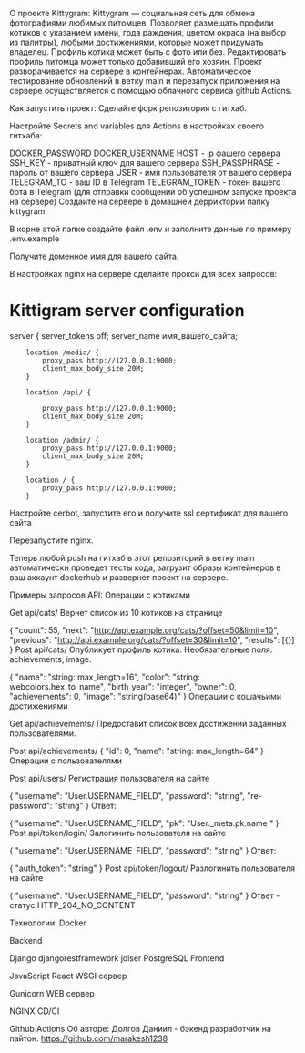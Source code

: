 О проекте Kittygram:
Kittygram — социальная сеть для обмена фотографиями любимых питомцев. Позволяет размещать профили котиков с указанием имени, года раждения, цветом окраса (на выбор из палитры), любыми достижениями, которые может придумать владелец. Профиль котика может быть с фото или без. Редактировать профиль питомца может только добавивший его хозяин. Проект разворачивается на сервере в контейнерах. Автоматическое тестирование обновлений в ветку main и перезапуск приложения на сервере осуществляется с помощью облачного сервиса github Actions.

Как запустить проект:
Сделайте форк репозитория с гитхаб.

Настройте Secrets and variables для Actions в настройках своего гитхаба:

DOCKER_PASSWORD
DOCKER_USERNAME
HOST - ip фашего сервера
SSH_KEY - приватный ключ для вашего сервера
SSH_PASSPHRASE - пароль от вашего сервера
USER - имя пользователя от вашего сервера
TELEGRAM_TO - ваш ID в Telegram
TELEGRAM_TOKEN - токен вашего бота в Telegram (для отправки сообщений об успешном запуске проекта на сервере)
Создайте на сервере в домашней дерриктории папку kittygram.

В корне этой папке создайте файл .env и заполните данные по примеру .env.example

Получите доменное имя для вашего сайта.

В настройках nginx на сервере сделайте прокси для всех запросов:

# Kittigram server configuration
server {
    server_tokens off;
    server_name имя_вашего_сайта;

        location /media/ {
            proxy_pass http://127.0.0.1:9000;
            client_max_body_size 20M;
        }

        location /api/ {

            proxy_pass http://127.0.0.1:9000;
            client_max_body_size 20M;
        }

        location /admin/ {
            proxy_pass http://127.0.0.1:9000;
            client_max_body_size 20M;
        }

        location / {
            proxy_pass http://127.0.0.1:9000;
        }

Настройте cerbot, запустите его и получите ssl сертификат для вашего сайта

Перезапустите nginx.

Теперь любой push на гитхаб в этот репозиторий в ветку main автоматически проведет тесты кода, загрузит образы контейнеров в ваш аккаунт dockerhub и развернет проект на сервере.

Примеры запросов API:
Операции с котиками

Get api/cats/
Вернет список из 10 котиков на странице

{
    "count": 55,
    "next": "http://api.example.org/cats/?offset=50&limit=10",
    "previous": "http://api.example.org/cats/?offset=30&limit=10",
    "results": [{}]
}
Post api/cats/
Опубликует профиль котика. Необязательные поля: achievements, image.

{
    "name": "string: max_length=16",
    "color": "string: webcolors.hex_to_name",
    "birth_year": "integer",
    "owner": 0,
    "achievements": 0,
    "image": "string(base64)"
}
Операции с кошачьими достижениями

Get api/achievements/
Предоставит список всех достижений заданных пользователями.

Post api/achievements/
{
    "id": 0,
    "name": "string: max_length=64"
}
Операции с пользователями

Post api/users/
Регистрация пользователя на сайте

{
    "username": "User.USERNAME_FIELD",
    "password": "string",
    "re-password": "string"
}
Ответ:

{
    "username": "User.USERNAME_FIELD",
    "pk": "User._meta.pk.name "
}
Post api/token/login/
Залогинить пользователя на сайте

{
    "username": "User.USERNAME_FIELD",
    "password": "string"
}
Ответ:

{
    "auth_token": "string"
}
Post api/token/logout/
Разлогинить пользователя на сайте

{
    "username": "User.USERNAME_FIELD",
    "password": "string"
}
Ответ - статус HTTP_204_NO_CONTENT

Технологии:
Docker

Backend

Django
djangorestframework
joiser
PostgreSQL
Frontend

JavaScript
React
WSGI сервер

Gunicorn
WEB сервер

NGINX
CD/CI

Github Actions
Об авторе:
Долгов Даниил - бэкенд разработчик на пайтон. https://github.com/marakesh1238
